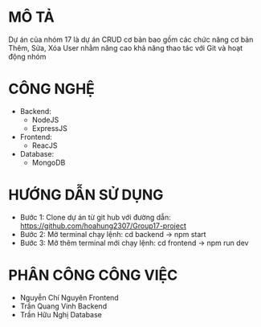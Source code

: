 # MÔ TẢ
Dự án của nhóm 17 là dự án CRUD cơ bản bao gồm các chức năng cơ bản Thêm, Sửa, Xóa User nhằm nâng cao khả năng thao tác với Git và hoạt động nhóm
# CÔNG NGHỆ
- Backend:
  + NodeJS
  + ExpressJS
- Frontend:
  + ReacJS
- Database:
  + MongoDB
# HƯỚNG DẪN SỬ DỤNG
- Bước 1: Clone dự án từ git hub với đường dẫn: https://github.com/hoahung2307/Group17-project
- Bước 2: Mở terminal chạy lệnh: cd backend -> npm start
- Bước 3: Mở thêm terminal mới chạy lệnh: cd frontend -> npm run dev
# PHÂN CÔNG CÔNG VIỆC
- Nguyễn Chí Nguyên Frontend
- Trần Quang Vinh Backend
- Trần Hữu Nghị Database
